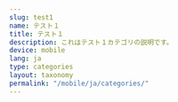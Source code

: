 ```yaml
---
slug: test1
name: テスト１
title: テスト１
description: これはテスト１カテゴリの説明です。
device: mobile
lang: ja
type: categories
layout: taxonomy
permalink: "/mobile/ja/categories/"
---
```

